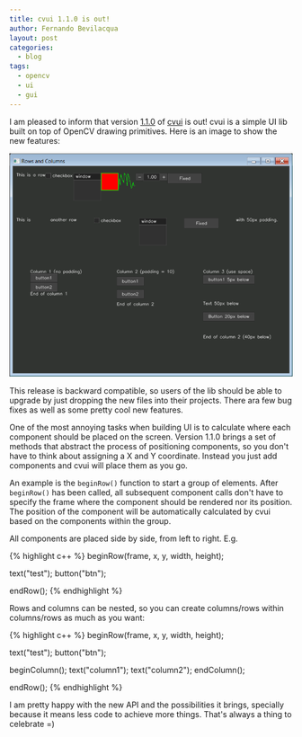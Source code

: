 ```yaml
---
title: cvui 1.1.0 is out!
author: Fernando Bevilacqua
layout: post
categories:
  - blog
tags:
  - opencv
  - ui
  - gui
---
```


I am pleased to inform that version [1.1.0](https://github.com/Dovyski/cvui/releases/tag/v1.1.0) of [cvui](https://github.com/Dovyski/cvui) is out! cvui is a simple UI lib built on top of OpenCV drawing primitives. Here is an image to show the new features:

![cvui](/public/img/cvui-row-column.png)

This release is backward compatible, so users of the lib should be able to upgrade by just dropping the new files into their projects. There ara few bug fixes as well as some pretty cool new features.

One of the most annoying tasks when building UI is to calculate where each component should be placed on the screen. Version 1.1.0 brings a set of methods that abstract the process of positioning
components, so you don't have to think about assigning a X and Y coordinate. Instead you just add components and cvui will place them as you go.

An example is the `beginRow()` function to start a group of elements. After `beginRow()` has been called, all subsequent component calls don't have to specify
the frame where the component should be rendered nor its position. The position of the component will be automatically calculated by cvui based on the components within the group.

All components are placed side by side, from left to right. E.g.

{% highlight c++ %}
beginRow(frame, x, y, width, height);

text("test");
button("btn");

endRow();
{% endhighlight %}

Rows and columns can be nested, so you can create columns/rows within columns/rows as much as you want:

{% highlight c++ %}
beginRow(frame, x, y, width, height);

text("test");
button("btn");

beginColumn();
text("column1");
text("column2");
endColumn();

endRow();
{% endhighlight %}

I am pretty happy with the new API and the possibilities it brings, specially because it means less code to achieve more things. That's always a thing to celebrate =)
